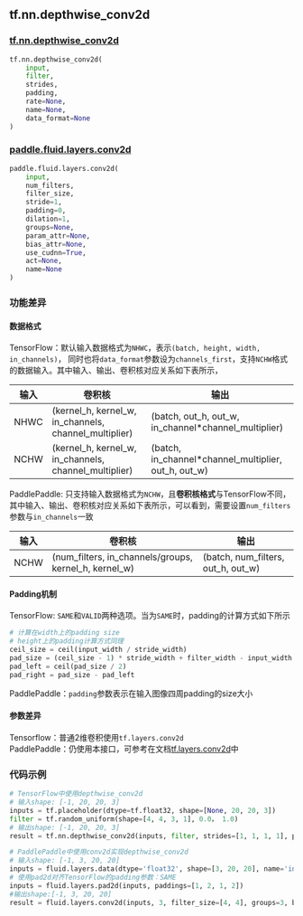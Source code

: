 ## tf.nn.depthwise_conv2d

### [tf.nn.depthwise_conv2d](https://www.tensorflow.org/versions/r1.13/api_docs/python/tf/nn/depthwise_conv2d)

```python
tf.nn.depthwise_conv2d(
    input,
    filter,
    strides,
    padding,
    rate=None,
    name=None,
    data_format=None
)
```

### [paddle.fluid.layers.conv2d](http://paddlepaddle.org/documentation/docs/zh/1.4/api_cn/layers_cn.html#paddle.fluid.layers.conv2d)

```python
paddle.fluid.layers.conv2d(
    input,
    num_filters,
    filter_size,
    stride=1,
    padding=0,
    dilation=1,
    groups=None,
    param_attr=None,
    bias_attr=None,
    use_cudnn=True,
    act=None,
    name=None
)
```


### 功能差异

#### 数据格式

TensorFlow：默认输入数据格式为`NHWC`，表示`(batch, height, width, in_channels)`， 同时也将`data_format`参数设为`channels_first`，支持`NCHW`格式的数据输入。其中输入、输出、卷积核对应关系如下表所示，

| 输入 | 卷积核 | 输出 |
|--------------------|-------------------|------------------|
|NHWC | (kernel_h, kernel_w, in_channels, channel_multiplier)| (batch, out_h, out_w, in_channel*channel_multiplier)|
|NCHW | (kernel_h, kernel_w, in_channels, channel_multiplier) | (batch, in_channel*channel_multiplier, out_h, out_w)|

PaddlePaddle: 只支持输入数据格式为`NCHW`，且**卷积核格式**与TensorFlow不同，其中输入、输出、卷积核对应关系如下表所示，可以看到，需要设置`num_filters`参数与`in_channels`一致

| 输入 | 卷积核 | 输出 |
|--------------------|-------------------|------------------|
|NCHW | (num_filters, in_channels/groups, kernel_h, kernel_w) | (batch, num_filters, out_h, out_w)|

#### Padding机制
TensorFlow: `SAME`和`VALID`两种选项。当为`SAME`时，padding的计算方式如下所示
```python
# 计算在width上的padding size
# height上的padding计算方式同理
ceil_size = ceil(input_width / stride_width)
pad_size = (ceil_size - 1) * stride_width + filter_width - input_width
pad_left = ceil(pad_size / 2)
pad_right = pad_size - pad_left
```
PaddlePaddle：`padding`参数表示在输入图像四周padding的size大小

#### 参数差异
Tensorflow：普通2维卷积使用`tf.layers.conv2d`  
PaddlePaddle：仍使用本接口，可参考在文档[tf.layers.conv2d](https://github.com/PaddlePaddle/X2Paddle/blob/master/tensorflow2fluid/doc/tf.layers.conv2d.md)中

### 代码示例

```python
# TensorFlow中使用depthwise_conv2d
# 输入shape: [-1, 20, 20, 3]
inputs = tf.placeholder(dtype=tf.float32, shape=[None, 20, 20, 3])
filter = tf.random_uniform(shape=[4, 4, 3, 1], 0.0， 1.0)
# 输出shape: [-1, 20, 20, 3]
result = tf.nn.depthwise_conv2d(inputs, filter, strides=[1, 1, 1, 1], padding='SAME')

# PaddlePaddle中使用conv2d实现depthwise_conv2d
# 输入shape: [-1, 3, 20, 20]
inputs = fluid.layers.data(dtype='float32', shape=[3, 20, 20], name='inputs')
# 使用pad2d对齐TensorFlow的padding参数：SAME
inputs = fluid.layers.pad2d(inputs, paddings=[1, 2, 1, 2])
#输出shape:[-1, 3, 20, 20]
result = fluid.layers.conv2d(inputs, 3, filter_size=[4, 4], groups=3, bias_attr=False)
```